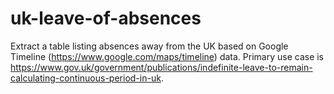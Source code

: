 # uk-leave-of-absences
Extract a table listing absences away from the UK based on Google Timeline (https://www.google.com/maps/timeline) data. Primary use case is https://www.gov.uk/government/publications/indefinite-leave-to-remain-calculating-continuous-period-in-uk.
